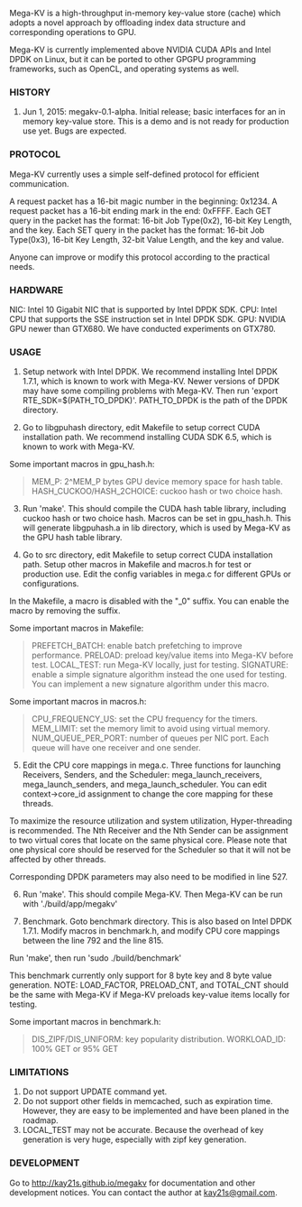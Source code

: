 Mega-KV is a high-throughput in-memory key-value store (cache) which adopts a
novel approach by offloading index data structure and corresponding operations
to GPU.

Mega-KV is currently implemented above NVIDIA CUDA APIs and Intel DPDK on Linux,
but it can be ported to other GPGPU programming frameworks, such as OpenCL, and
operating systems as well.


### HISTORY

1. Jun 1, 2015: megakv-0.1-alpha. Initial release; basic interfaces for an in
memory key-value store. This is a demo and is not ready for production use yet.
Bugs are expected.


### PROTOCOL

Mega-KV currently uses a simple self-defined protocol for efficient communication.

A request packet has a 16-bit magic number in the beginning: 0x1234.
A request packet has a 16-bit ending mark in the end: 0xFFFF.
Each GET query in the packet has the format: 16-bit Job Type(0x2), 16-bit Key
Length, and the key.
Each SET query in the packet has the format: 16-bit Job Type(0x3), 16-bit Key
Length, 32-bit Value Length, and the key and value.

Anyone can improve or modify this protocol according to the practical needs.


### HARDWARE

NIC: Intel 10 Gigabit NIC that is supported by Intel DPDK SDK.
CPU: Intel CPU that supports the SSE instruction set in Intel DPDK SDK.
GPU: NVIDIA GPU newer than GTX680. We have conducted experiments on GTX780.


### USAGE

1. Setup network with Intel DPDK. We recommend installing Intel DPDK 1.7.1,
which is known to work with Mega-KV. Newer versions of DPDK may have some
compiling problems with Mega-KV. Then run 'export RTE_SDK=$(PATH_TO_DPDK)'.
PATH_TO_DPDK is the path of the DPDK directory.


2. Go to libgpuhash directory, edit Makefile to setup correct CUDA installation
path. We recommend installing CUDA SDK 6.5, which is known to work with Mega-KV.

Some important macros in gpu_hash.h:
> MEM_P: 2^MEM_P bytes GPU device memory space for hash table.
> HASH_CUCKOO/HASH_2CHOICE: cuckoo hash or two choice hash.


3. Run 'make'. This should compile the CUDA hash table library, including cuckoo
hash or two choice hash. Macros can be set in gpu_hash.h. This will generate
libgpuhash.a in lib directory, which is used by Mega-KV as the GPU hash table
library.


4. Go to src directory, edit Makefile to setup correct CUDA installation path.
Setup other macros in Makefile and macros.h for test or production use. Edit the
config variables in mega.c for different GPUs or configurations.

In the Makefile, a macro is disabled with the "_0" suffix. You can enable the
macro by removing the suffix.

Some important macros in Makefile:
> PREFETCH_BATCH: enable batch prefetching to improve performance.
> PRELOAD: preload key/value items into Mega-KV before test.
> LOCAL_TEST: run Mega-KV locally, just for testing.
> SIGNATURE: enable a simple signature algorithm instead the one used for testing.
You can implement a new signature algorithm under this macro.

Some important macros in macros.h:
> CPU_FREQUENCY_US: set the CPU frequency for the timers.
> MEM_LIMIT: set the memory limit to avoid using virtual memory.
> NUM_QUEUE_PER_PORT: number of queues per NIC port. Each queue will have one
receiver and one sender.


5. Edit the CPU core mappings in mega.c. Three functions for launching Receivers,
Senders, and the Scheduler: mega_launch_receivers, mega_launch_senders, and
mega_launch_scheduler. You can edit context->core_id assignment to change the core
mapping for these threads.

To maximize the resource utilization and system utilization, Hyper-threading is
recommended. The Nth Receiver and the Nth Sender can be assignment to two virtual
cores that locate on the same physical core. Please note that one physical core
should be reserved for the Scheduler so that it will not be affected by other
threads.

Corresponding DPDK parameters may also need to be modified in line 527.


6. Run 'make'. This should compile Mega-KV. Then Mega-KV can be run with
'./build/app/megakv'


7. Benchmark.
Goto benchmark directory. This is also based on Intel DPDK 1.7.1. Modify macros in
benchmark.h, and modify CPU core mappings between the line 792 and the line 815.

Run 'make', then run 'sudo ./build/benchmark'

This benchmark currently only support for 8 byte key and 8 byte value generation.
NOTE: LOAD_FACTOR, PRELOAD_CNT, and TOTAL_CNT should be the same with Mega-KV if
Mega-KV preloads key-value items locally for testing.

Some important macros in benchmark.h:
> DIS_ZIPF/DIS_UNIFORM: key popularity distribution.
> WORKLOAD_ID: 100% GET or 95% GET


### LIMITATIONS

1. Do not support UPDATE command yet.
2. Do not support other fields in memcached, such as expiration time. However, they
are easy to be implemented and have been planed in the roadmap.
3. LOCAL_TEST may not be accurate. Because the overhead of key generation is very
huge, especially with zipf key generation.


### DEVELOPMENT

Go to http://kay21s.github.io/megakv for documentation and other
development notices. You can contact the author at kay21s@gmail.com.
